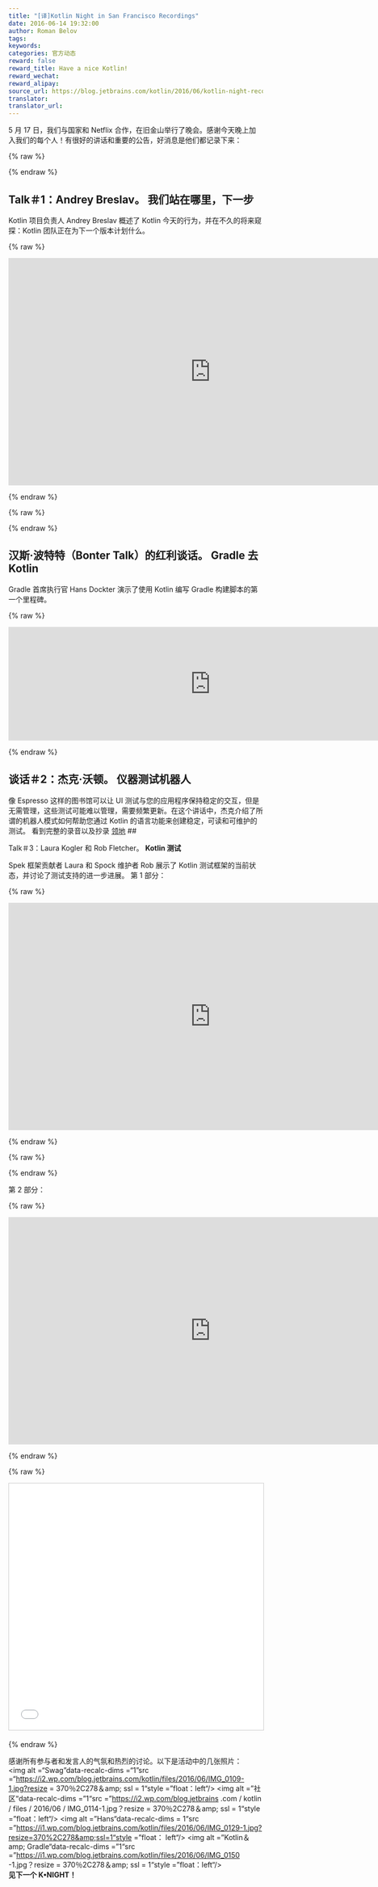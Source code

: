 ```yaml
---
title: "[译]Kotlin Night in San Francisco Recordings"
date: 2016-06-14 19:32:00
author: Roman Belov
tags:
keywords:
categories: 官方动态
reward: false
reward_title: Have a nice Kotlin!
reward_wechat:
reward_alipay:
source_url: https://blog.jetbrains.com/kotlin/2016/06/kotlin-night-recordings/
translator:
translator_url:
---
```


5 月 17 日，我们与国家和 Netflix 合作，在旧金山举行了晚会。感谢今天晚上加入我们的每个人！有很好的讲话和重要的公告，好消息是他们都记录下来：

{% raw %}
<p><span id="more-3958"></span></p>
{% endraw %}

## Talk＃1：Andrey Breslav。 **我们站在哪里，下一步**

Kotlin 项目负责人 Andrey Breslav 概述了 Kotlin 今天的行为，并在不久的将来窥探：Kotlin 团队正在为下一个版本计划什么。

{% raw %}
<p><iframe allowfullscreen="" frameborder="0" height="450" src="https://www.youtube.com/embed/POZmfjRHdfE" width="800"></iframe></p>
{% endraw %}


{% raw %}
<p><script async="" class="speakerdeck-embed" data-id="f1dea41f659a4c70a6e8fb20291b871b" data-ratio="1.77777777777778" src="//speakerdeck.com/assets/embed.js" width="400px"></script></p>
{% endraw %}

## 汉斯·波特特（Bonter Talk）的红利谈话。 **Gradle 去 Kotlin**

Gradle 首席执行官 Hans Dockter 演示了使用 Kotlin 编写 Gradle 构建脚本的第一个里程碑。

{% raw %}
<p><iframe allowfullscreen="" frameborder="0" height="225" src="https://www.youtube.com/embed/4gmanjWNZ8E" width="800"></iframe></p>
{% endraw %}

## 谈话＃2：杰克·沃顿。 **仪器测试机器人**

像 Espresso 这样的图书馆可以让 UI 测试与您的应用程序保持稳定的交互，但是无需管理，这些测试可能难以管理，需要频繁更新。在这个讲话中，杰克介绍了所谓的机器人模式如何帮助您通过 Kotlin 的语言功能来创建稳定，可读和可维护的测试。
看到完整的录音以及抄录 [领地](https://realm.io/news/kau-jake-wharton-testing-robots/) ## 


Talk＃3：Laura Kogler 和 Rob Fletcher。 **Kotlin 测试**

Spek 框架贡献者 Laura 和 Spock 维护者 Rob 展示了 Kotlin 测试框架的当前状态，并讨论了测试支持的进一步进展。
第 1 部分：

{% raw %}
<p><iframe allowfullscreen="" frameborder="0" height="450" src="https://www.youtube.com/embed/pCg3P7AOtHo" width="800"></iframe></p>
{% endraw %}


{% raw %}
<p><script async="" class="speakerdeck-embed" data-id="4bfe84ca3f6f45979f2bd1d67fb2d12b" data-ratio="1.77777777777778" src="//speakerdeck.com/assets/embed.js"></script></p>
{% endraw %}

第 2 部分：

{% raw %}
<p><iframe allowfullscreen="" frameborder="0" height="450" src="https://www.youtube.com/embed/y5U8uiI2S0I" width="800"></iframe></p>
{% endraw %}


{% raw %}
<p><iframe allowfullscreen="" frameborder="0" height="488" marginheight="0" marginwidth="0" scrolling="no" src="//www.slideshare.net/slideshow/embed_code/key/9ZqOCfx8zmnOXZ" style="border:1px solid #CCC; border-width:1px; margin-bottom:5px; max-width: 100%;" width="800"> </iframe></p>
{% endraw %}

感谢所有参与者和发言人的气氛和热烈的讨论。以下是活动中的几张照片：<br/>
<img alt =“Swag”data-recalc-dims =“1”src =“https://i2.wp.com/blog.jetbrains.com/kotlin/files/2016/06/IMG_0109-1.jpg?resize = 370％2C278＆amp; ssl = 1“style =”float：left“/> <img alt =”社区“data-recalc-dims =”1“src =”https://i2.wp.com/blog.jetbrains .com / kotlin / files / 2016/06 / IMG_0114-1.jpg？resize = 370％2C278＆amp; ssl = 1“style =”float：left“/> <img alt =”Hans“data-recalc-dims = 1“src =”https://i1.wp.com/blog.jetbrains.com/kotlin/files/2016/06/IMG_0129-1.jpg?resize=370%2C278&amp;ssl=1“style =”float： left“/> <img alt =”Kotlin＆amp; Gradle“data-recalc-dims =”1“src =”https://i1.wp.com/blog.jetbrains.com/kotlin/files/2016/06/IMG_0150 -1.jpg？resize = 370％2C278＆amp; ssl = 1“style =”float：left“/>
<span style =“white-space：nowrap”> <br/>
**见下一个 K•NIGHT！** <br/>
</span>
